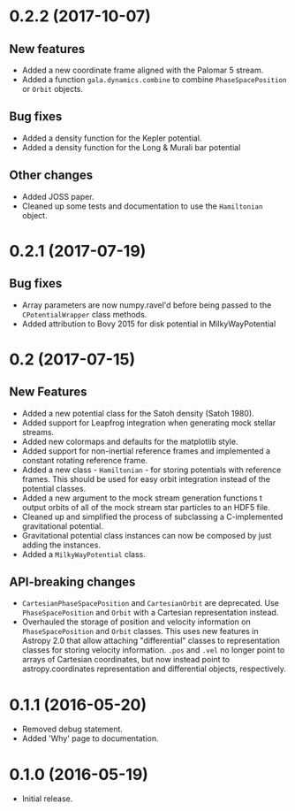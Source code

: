 0.2.2 (2017-10-07)
==================

New features
------------
- Added a new coordinate frame aligned with the Palomar 5 stream.
- Added a function ``gala.dynamics.combine`` to combine ``PhaseSpacePosition``
  or ``Orbit`` objects.

Bug fixes
---------
- Added a density function for the Kepler potential.
- Added a density function for the Long & Murali bar potential

Other changes
-------------
- Added JOSS paper.
- Cleaned up some tests and documentation to use the ``Hamiltonian`` object.

0.2.1 (2017-07-19)
==================

Bug fixes
---------
- Array parameters are now numpy.ravel'd before being passed to the
  ``CPotentialWrapper`` class methods.
- Added attribution to Bovy 2015 for disk potential in MilkyWayPotential

0.2 (2017-07-15)
================

New Features
------------
- Added a new potential class for the Satoh density (Satoh 1980).
- Added support for Leapfrog integration when generating mock stellar streams.
- Added new colormaps and defaults for the matplotlib style.
- Added support for non-inertial reference frames and implemented a constant
  rotating reference frame.
- Added a new class - ``Hamiltonian`` - for storing potentials with reference
  frames. This should be used for easy orbit integration instead of the
  potential classes.
- Added a new argument to the mock stream generation functions t output orbits
  of all of the mock stream star particles to an HDF5 file.
- Cleaned up and simplified the process of subclassing a C-implemented
  gravitational potential.
- Gravitational potential class instances can now be composed by just adding the
  instances.
- Added a ``MilkyWayPotential`` class.

API-breaking changes
--------------------
- ``CartesianPhaseSpacePosition`` and ``CartesianOrbit`` are deprecated. Use
  ``PhaseSpacePosition`` and ``Orbit`` with a Cartesian representation instead.
- Overhauled the storage of position and velocity information on
  ``PhaseSpacePosition`` and ``Orbit`` classes. This uses new features in
  Astropy 2.0 that allow attaching "differential" classes to representation
  classes for storing velocity information. ``.pos`` and ``.vel`` no longer
  point to arrays of Cartesian coordinates, but now instead point to
  astropy.coordinates representation and differential objects, respectively.

0.1.1 (2016-05-20)
==================

- Removed debug statement.
- Added 'Why' page to documentation.

0.1.0 (2016-05-19)
==================

- Initial release.

